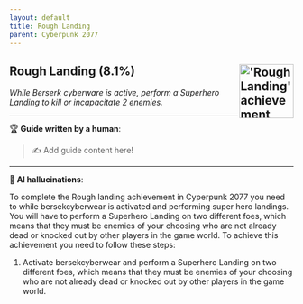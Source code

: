 ```yaml
---
layout: default
title: Rough Landing
parent: Cyberpunk 2077
---
```


## Rough Landing (8.1%) <img align="right" src="https://cdn.cloudflare.steamstatic.com/steamcommunity/public/images/apps/1091500/514ebb07bb23ed93234a4f299761db840d06bbbb.jpg" alt="'Rough Landing' achievement icon" width="96" height="96">

_While Berserk cyberware is active, perform a Superhero Landing to kill or incapacitate 2 enemies._

---

:trophy: **Guide written by a human**:

> :writing_hand: Add guide content here!

---

:robot: **AI hallucinations**:

To complete the Rough landing achievement in Cyperpunk 2077 you need to while bersekcyberwear is activated and performing super hero landings. You will have to perform a Superhero Landing on two different foes, which means that they must be enemies of your choosing who are not already dead or knocked out by other players in the game world.
To achieve this achievement you need to follow these steps:

1. Activate bersekcyberwear and perform a Superhero Landing on two different foes, which means that they must be enemies of your choosing who are not already dead or knocked out by other players in the game world.
